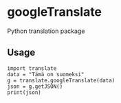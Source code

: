# googleTranslate
Python translation package

## Usage
```
import translate
data = "Tämä on suomeksi"
g = translate.googleTranslate(data)
json = g.getJSON()
print(json)
